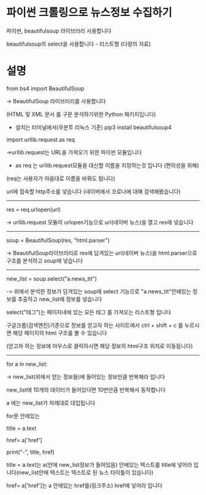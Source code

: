 # 파이썬 크롤링으로 뉴스정보 수집하기

파이썬, beautifulsoup 라이브러리 사용합니다

beautifulsoup의 select을 사용합니다 - 리스트형 (다량의 자료)

# 설명

from bs4 import BeautifulSoup

-> BeautifulSoup 라이브러리를 사용합니다

(HTML 및 XML 문서 를 구문 분석하기위한 Python 패키지입니다)

- 설치는 터미널에서(우분투 리눅스 기준) pip3 install beautifulsoup4

import urllib.request as req

->urllib.request는 URL을 가져오기 위한 파이썬 모듈입니다

- as req 는 urllib.request모듈을 대신할 이름을 지정하는것 입니다 (편의성을 위해)

(req는 사용자가 마음대로 이름을 바꿔도 됩니다)

url에 접속할 http주소를 넣습니다 (네이버에서 코로나에 대해 검색해봤습니다)

----------------------------------------------------------------------------------------------------

res = req.urlopen(url)

-> urllib.request 모듈의 urlopen기능으로 url(네이버 뉴스)을 열고 res에 넣습니다

----------------------------------------------------------------------------------------------------

soup = BeautifulSoup(res, "html.parser")

-> BeautifulSoup라이브러리로 res에 담겨있는 url(네이버 뉴스)을 html.parser으로 구조를 분석하고 soup에 넣습니다

----------------------------------------------------------------------------------------------------

new_list = soup.select("a.news_tit")

-> 위에서 분석한 정보가 담겨있는 soup에 select 기능으로 "a.news_tit"안에있는 정보를 추출하고 new_list에 정보를 넣습니다

select("태그")는 페이지내에 있는 모든 태그 를 가져오는 리스트형 입니다

구글크롬(검색엔진)기준으로 정보를 얻고자 하는 사이트에서 ctrl + shift + c 를 누르시면 해당 페이지의 html 구조를 볼 수 있습니다

(얻고자 하는 정보에 마우스로 클릭하시면 해당 정보의 html구조 위치로 이동됩니다)

----------------------------------------------------------------------------------------------------

for a in new_list:

-> new_list(위에서 얻는 정보들)에 들어있는 정보만큼 반복해라 입니다

new_list에 10개의 데이터가 들어있다면 10번만큼 반복해서 동작합니다

a 에는 new_list가 차례대로 대입됩니다

for문 안에있는

title = a.text

href= a['href']

print("-", title, href)

title = a.text는 a(안에 new_list정보가 들어있음) 안에있는 텍스트를 title에 넣어라 입니다(new_list안에 텍스트는 텍스트로 된 뉴스 타이틀이 있습니다)

href= a['href']는 a 안에있는 href를(링크주소) href에 넣어라 입니다
